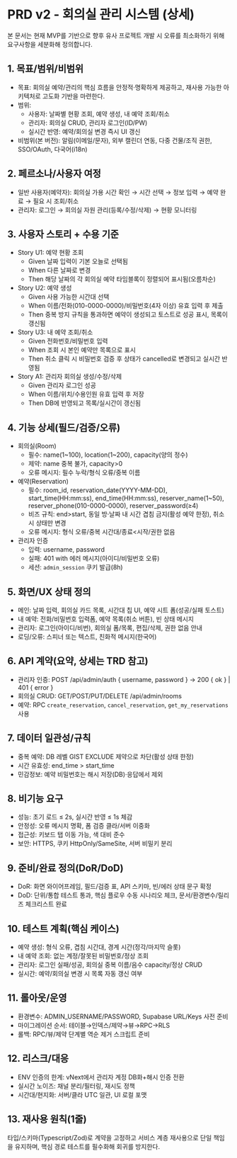 # PRD v2 - 회의실 관리 시스템 (상세)

본 문서는 현재 MVP를 기반으로 향후 유사 프로젝트 개발 시 오류를 최소화하기 위해 요구사항을 세분화해 정의합니다.

## 1. 목표/범위/비범위
- 목표: 회의실 예약/관리의 핵심 흐름을 안정적·명확하게 제공하고, 재사용 가능한 아키텍처로 고도화 기반을 마련한다.
- 범위:
  - 사용자: 날짜별 현황 조회, 예약 생성, 내 예약 조회/취소
  - 관리자: 회의실 CRUD, 관리자 로그인(ID/PW)
  - 실시간 반영: 예약/회의실 변경 즉시 UI 갱신
- 비범위(본 버전): 알림(이메일/문자), 외부 캘린더 연동, 다중 건물/조직 권한, SSO/OAuth, 다국어(i18n)

## 2. 페르소나/사용자 여정
- 일반 사용자(예약자): 회의실 가용 시간 확인 → 시간 선택 → 정보 입력 → 예약 완료 → 필요 시 조회/취소
- 관리자: 로그인 → 회의실 자원 관리(등록/수정/삭제) → 현황 모니터링

## 3. 사용자 스토리 + 수용 기준
- Story U1: 예약 현황 조회
  - Given 날짜 입력이 기본 오늘로 선택됨
  - When 다른 날짜로 변경
  - Then 해당 날짜의 각 회의실 예약 타임블록이 정렬되어 표시됨(오름차순)
- Story U2: 예약 생성
  - Given 사용 가능한 시간대 선택
  - When 이름/전화(010-0000-0000)/비밀번호(4자 이상) 유효 입력 후 제출
  - Then 중복 방지 규칙을 통과하면 예약이 생성되고 토스트로 성공 표시, 목록이 갱신됨
- Story U3: 내 예약 조회/취소
  - Given 전화번호/비밀번호 입력
  - When 조회 시 본인 예약만 목록으로 표시
  - Then 취소 클릭 시 비밀번호 검증 후 상태가 cancelled로 변경되고 실시간 반영됨
- Story A1: 관리자 회의실 생성/수정/삭제
  - Given 관리자 로그인 성공
  - When 이름/위치/수용인원 유효 입력 후 저장
  - Then DB에 반영되고 목록/실시간이 갱신됨

## 4. 기능 상세(필드/검증/오류)
- 회의실(Room)
  - 필수: name(1~100), location(1~200), capacity(양의 정수)
  - 제약: name 중복 불가, capacity>0
  - 오류 메시지: 필수 누락/형식 오류/중복 이름
- 예약(Reservation)
  - 필수: room_id, reservation_date(YYYY-MM-DD), start_time(HH:mm:ss), end_time(HH:mm:ss), reserver_name(1~50), reserver_phone(010-0000-0000), reserver_password(≥4)
  - 비즈 규칙: end>start, 동일 방·날짜 내 시간 겹침 금지(활성 예약 한정), 취소 시 상태만 변경
  - 오류 메시지: 형식 오류/중복 시간대/종료<시작/권한 없음
- 관리자 인증
  - 입력: username, password
  - 실패: 401 with 에러 메시지(아이디/비밀번호 오류)
  - 세션: `admin_session` 쿠키 발급(8h)

## 5. 화면/UX 상태 정의
- 메인: 날짜 입력, 회의실 카드 목록, 시간대 칩 UI, 예약 시트 폼(성공/실패 토스트)
- 내 예약: 전화/비밀번호 입력폼, 예약 목록(취소 버튼), 빈 상태 메시지
- 관리자: 로그인(아이디/비번), 회의실 폼/목록, 편집/삭제, 권한 없음 안내
- 로딩/오류: 스피너 또는 텍스트, 친화적 메시지(한국어)

## 6. API 계약(요약, 상세는 TRD 참고)
- 관리자 인증: POST /api/admin/auth { username, password } → 200 { ok } | 401 { error }
- 회의실 CRUD: GET/POST/PUT/DELETE /api/admin/rooms
- 예약: RPC `create_reservation`, `cancel_reservation`, `get_my_reservations` 사용

## 7. 데이터 일관성/규칙
- 중복 예약: DB 레벨 GIST EXCLUDE 제약으로 차단(활성 상태 한정)
- 시간 유효성: end_time > start_time
- 민감정보: 예약 비밀번호는 해시 저장(DB)·응답에서 제외

## 8. 비기능 요구
- 성능: 초기 로드 ≤ 2s, 실시간 반영 ≤ 1s 체감
- 안정성: 오류 메시지 명확, 폼 검증 클라/서버 이중화
- 접근성: 키보드 탭 이동 가능, 색 대비 준수
- 보안: HTTPS, 쿠키 HttpOnly/SameSite, 서버 비밀키 분리

## 9. 준비/완료 정의(DoR/DoD)
- DoR: 화면 와이어프레임, 필드/검증 표, API 스키마, 빈/에러 상태 문구 확정
- DoD: 단위/통합 테스트 통과, 핵심 플로우 수동 시나리오 체크, 문서/환경변수/릴리즈 체크리스트 완료

## 10. 테스트 계획(핵심 케이스)
- 예약 생성: 형식 오류, 겹침 시간대, 경계 시간(정각/마지막 슬롯)
- 내 예약 조회: 없는 계정/잘못된 비밀번호/정상 조회
- 관리자: 로그인 실패/성공, 회의실 중복 이름/음수 capacity/정상 CRUD
- 실시간: 예약/회의실 변경 시 목록 자동 갱신 여부

## 11. 롤아웃/운영
- 환경변수: ADMIN_USERNAME/PASSWORD, Supabase URL/Keys 사전 준비
- 마이그레이션 순서: 테이블→인덱스/제약→뷰→RPC→RLS
- 롤백: RPC/뷰/제약 단계별 역순 제거 스크립트 준비

## 12. 리스크/대응
- ENV 인증의 한계: vNext에서 관리자 계정 DB화+해시 인증 전환
- 실시간 노이즈: 채널 분리/필터링, 재시도 정책
- 시간대/현지화: 서버/클라 UTC 일관, UI 로컬 포맷

## 13. 재사용 원칙(1줄)
타입/스키마(Typescript/Zod)로 계약을 고정하고 서비스 계층 재사용으로 단일 책임을 유지하며, 핵심 경로 테스트를 필수화해 회귀를 방지한다.
